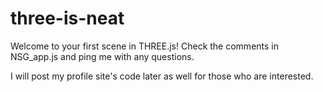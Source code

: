 # three-is-neat

Welcome to your first scene in THREE.js! Check the comments in NSG_app.js and ping me with any questions.

I will post my profile site's code later as well for those who are interested.

